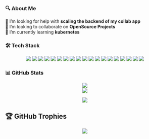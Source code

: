 ### 🔍 About Me  
🤝 I’m looking for help with **scaling the backend of my collab app**  
👯 I’m looking to collaborate on **OpenSource Projects**  
🌱 I’m currently learning **kubernetes**  

### 🛠️ Tech Stack

<p align="center">
  <img src="https://img.shields.io/badge/Java-%23ED8B00.svg?style=for-the-badge&logo=openjdk&logoColor=white" />
  <img src="https://img.shields.io/badge/Python-3670A0?style=for-the-badge&logo=python&logoColor=white" />
  <img src="https://img.shields.io/badge/C++-00599C?style=for-the-badge&logo=cplusplus&logoColor=white" />
  <img src="https://img.shields.io/badge/Django-092E20.svg?style=for-the-badge&logo=django&logoColor=white" />
  <img src="https://img.shields.io/badge/Flask-black?style=for-the-badge&logo=flask&logoColor=white" />
  <img src="https://img.shields.io/badge/MySQL-005C84?style=for-the-badge&logo=mysql&logoColor=white" />
  <img src="https://img.shields.io/badge/PostgreSQL-336791?style=for-the-badge&logo=postgresql&logoColor=white" />
  <img src="https://img.shields.io/badge/SQLite-003B57?style=for-the-badge&logo=sqlite&logoColor=white" />
  <img src="https://img.shields.io/badge/REST%20API-1E90FF?style=for-the-badge" />
  <img src="https://img.shields.io/badge/Git-F05032?style=for-the-badge&logo=git&logoColor=white" />
  <img src="https://img.shields.io/badge/GitHub-181717?style=for-the-badge&logo=github&logoColor=white" />
  <img src="https://img.shields.io/badge/Postman-FF6C37?style=for-the-badge&logo=postman&logoColor=white" />
  <img src="https://img.shields.io/badge/Vercel-000000?style=for-the-badge&logo=vercel&logoColor=white" />
  <img src="https://img.shields.io/badge/Numpy-013243?style=for-the-badge&logo=numpy&logoColor=white" />
  <img src="https://img.shields.io/badge/Pandas-150458?style=for-the-badge&logo=pandas&logoColor=white" />
  <img src="https://img.shields.io/badge/Matplotlib-0066A1?style=for-the-badge&logo=plotly&logoColor=white" />
  <img src="https://img.shields.io/badge/Generative%20AI-8A2BE2?style=for-the-badge&logo=openai&logoColor=white" />
<//img src="https://img.shields.io/badge/HuggingFace-FFD21E?style=for-the-badge&logo=huggingface&logoColor=black" />
  <img src="https://img.shields.io/badge/Bash-4EAA25?style=for-the-badge&logo=gnu-bash&logoColor=white" />
  <img src="https://img.shields.io/badge/Linux-FCC624?style=for-the-badge&logo=linux&logoColor=black" />
  <//img src="https://img.shields.io/badge/Ubuntu-E95420?style=for-the-badge&logo=ubuntu&logoColor=white" />
</p>


### 📊 GitHub Stats

<p align="center">
  <img src="https://github-readme-stats.vercel.app/api?username=Abhixyz8172&show_icons=true&theme=tokyonight&hide_border=true" />
  <br />
  <img src="https://streak-stats.demolab.com?user=Abhixyz8172&theme=tokyonight&hide_border=true" />
</p>
<p align="center">
  <img src="https://github-readme-stats.vercel.app/api/top-langs/?username=Abhixyz8172&langs_count=6&layout=compact&theme=tokyonight&hide_border=true&custom_title=Most%20Used%20Languages" />
</p>


## 🏆 GitHub Trophies
<p align="center">
  <img src="https://github-profile-trophy.vercel.app/?username=Abhixyz8172&theme=tokyonight&no-frame=true&row=1&column=6" />
</p>
